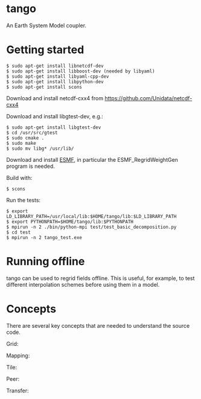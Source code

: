 # tango

An Earth System Model coupler.

# Getting started

```
$ sudo apt-get install libnetcdf-dev
$ sudo apt-get install libboost-dev (needed by libyaml)
$ sudo apt-get install libyaml-cpp-dev
$ sudo apt-get install libpython-dev
$ sudo apt-get install scons
```

Download and install netcdf-cxx4 from https://github.com/Unidata/netcdf-cxx4

Download and install libgtest-dev, e.g.:
```
$ sudo apt-get install libgtest-dev
$ cd /usr/src/gtest
$ sudo cmake .
$ sudo make
$ sudo mv libg* /usr/lib/
```

Download and install [ESMF](https://www.earthsystemcog.org/projects/esmf/), in particular the ESMF_RegridWeightGen program is needed.

Build with:
```
$ scons
```

Run the tests:
```
$ export LD_LIBRARY_PATH=/usr/local/lib:$HOME/tango/lib:$LD_LIBRARY_PATH
$ export PYTHONPATH=$HOME/tango/lib:$PYTHONPATH
$ mpirun -n 2 ./bin/python-mpi test/test_basic_decomposition.py
$ cd test
$ mpirun -n 2 tango_test.exe
```

# Running offline

tango can be used to regrid fields offline. This is useful, for example, to test different interpolation schemes before using them in a model.

# Concepts

There are several key concepts that are needed to understand the source code.

Grid:

Mapping:

Tile:

Peer:

Transfer:

